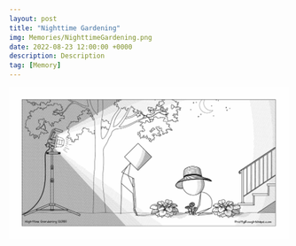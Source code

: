 ```yaml
---
layout: post
title: "Nighttime Gardening"
img: Memories/NighttimeGardening.png
date: 2022-08-23 12:00:00 +0000
description: Description
tag: [Memory]
---
```


![](../assets/img/Memories/NighttimeGardening.png)
